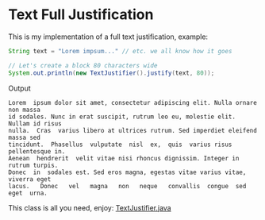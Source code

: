Text Full Justification
=======================

This is my implementation of a full text justification, example:

```java
String text = "Lorem impsum..." // etc. we all know how it goes

// Let's create a block 80 characters wide
System.out.println(new TextJustifier().justify(text, 80));
```

Output
```
Lorem  ipsum dolor sit amet, consectetur adipiscing elit. Nulla ornare non massa
id sodales. Nunc in erat suscipit, rutrum leo eu, molestie elit. Nullam id risus
nulla.  Cras  varius libero at ultrices rutrum. Sed imperdiet eleifend massa sed
tincidunt.  Phasellus  vulputate  nisl  ex,  quis  varius risus pellentesque in.
Aenean  hendrerit  velit vitae nisi rhoncus dignissim. Integer in rutrum turpis.
Donec  in  sodales est. Sed eros magna, egestas vitae varius vitae, viverra eget
lacus.   Donec   vel   magna   non   neque   convallis  congue  sed  eget  urna.
```

This class is all you need, enjoy: [TextJustifier.java](../master/src/main/java/org/zezutom/justification/TextJustifier.java)
